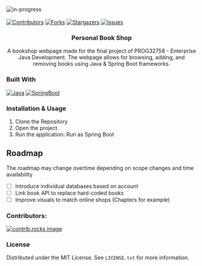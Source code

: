 <a id="readme-top"></a>
![in-progress]
<br><br>
[![Contributors][contributors-shield]][contributors-url]
[![Forks][forks-shield]][forks-url]
[![Stargazers][stars-shield]][stars-url]
[![Issues][issues-shield]][issues-url]

<!--[![MIT License][license-shield]][license-url]
[![LinkedIn][linkedin-shield]][linkedin-url]-->

<!-- PROJECT LOGO -->

<div align="center">
  <a href="https://github.com/jaskiewm/project-al">
<!--     <img src="images/logo.png" alt="Logo" width="80" height="80"> -->
  </a>

<h3 align="center">Personal Book Shop</h3>

  <p align="center">
    A bookshop webpage made for the final project of PROG32758 - Enterprise Java Development. The webpage allows for browsing, adding, and removing books using Java & Spring Boot frameworks.
    
  </p>
</div>

### Built With
[![Java]][Java-url]
[![SpringBoot]][SpringBoot-url]

<!-- USAGE EXAMPLES -->
### Installation & Usage
1. Clone the Repository
2. Open the project
3. Run the application: Run as Spring Boot


<!-- ROADMAP -->
## Roadmap
The roadmap may change overtime depending on scope changes and time availability
- [ ] Introduce individual databases based on account
- [ ] Link book API to replace hard-coded books
- [ ] Improve visuals to match online shops (Chapters for example)

<!-- CONTRIBUTING -->
### Contributors:
<a href=">https://github.com/jaskiewm/Personal_Book_Shop/graphs/contributors">
  <img src="https://contrib.rocks/image?repo=jaskiewm/Personal_Book_Shop" alt="contrib.rocks image" />
</a>

<!-- LICENSE -->
### License
Distributed under the MIT License. See `LICENSE.txt` for more information.

<!-- MARKDOWN LINKS & IMAGES -->
<!-- https://www.markdownguide.org/basic-syntax/#reference-style-links -->
[in-progress]: https://img.shields.io/badge/project--status-work--in--progress-orange?style=for-the-badge
[complete]: https://img.shields.io/badge/project--status-complete-green?style=for-the-badge
[contributors-shield]: https://img.shields.io/github/contributors/jaskiewm/Personal_Book_Shop.svg?style=for-the-badge
[contributors-url]: https://github.com/jaskiewm/project-al/graphs/contributors
[forks-shield]: https://img.shields.io/github/forks/jaskiewm/project-al.svg?style=for-the-badge
[forks-url]: https://github.com/jaskiewm/project-al/network/members
[stars-shield]: https://img.shields.io/github/stars/jaskiewm/project-al.svg?style=for-the-badge
[stars-url]: https://github.com/jaskiewm/project-al/stargazers
[issues-shield]: https://img.shields.io/github/issues/jaskiewm/project-al.svg?style=for-the-badge
[issues-url]: https://github.com/jaskiewm/project-al/issues
[license-shield]: https://img.shields.io/github/license/jaskiewm/project-al.svg?style=for-the-badge
[license-url]: https://github.com/jaskiewm/project-al/blob/master/LICENSE.txt
[linkedin-shield]: https://img.shields.io/badge/-LinkedIn-black.svg?style=for-the-badge&logo=linkedin&colorB=555
[linkedin-url]: https://linkedin.com/in/jaskiewm

[Java]:           https://img.shields.io/badge/Java-ED8B00?style=for-the-badge&logo=openjdk&logoColor=white
[Java-url]:       https://www.java.com/en/
[SpringBoot]:     https://img.shields.io/badge/SpringBoot-6DB33F?style=for-the-badge&logo=Spring&logoColor=white
[SpringBoot-url]: https://spring.io/projects/spring-boot

